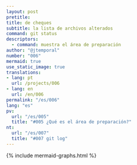 ```yaml
---
layout: post
pretitle:
title: de cheques
subtitle: la lista de archivos alterados
command: git status
descriptors:
  - command: muestra el área de preparación
author: "@jtemporal"
number: "006"
mermaid: true
use_static_image: true
translations:
- lang: pt
  url: /projects/006
- lang: en
  url: /en/006
permalink: "/es/006"
lang: "es"
pv:
  url: "/es/005"
  title: "#005 ¿Qué es el área de preparación?"
nt:
  url: "/es/007"
  title: "#007 git log"
---
```


{% include mermaid-graphs.html %}